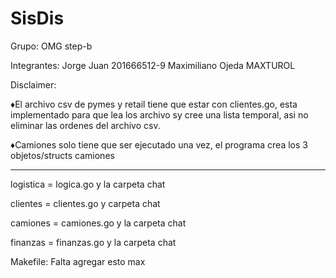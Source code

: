 # SisDis
Grupo:
  OMG step-b
  
Integrantes:
  Jorge Juan 201666512-9
  Maximiliano Ojeda MAXTUROL
  
  Disclaimer: 
  
  ♦El archivo csv de pymes y retail tiene que estar con clientes.go, esta implementado para que lea los archivo sy cree una lista temporal, asi no eliminar las ordenes del archivo csv.
  
  ♦Camiones solo tiene que ser ejecutado una vez, el programa crea los 3 objetos/structs camiones
  
  -----------------------------------------------------------
  logistica = logica.go y la carpeta chat
  
  clientes = clientes.go y carpeta chat
  
  camiones = camiones.go y la carpeta chat
  
  finanzas = finanzas.go y la carpeta chat
  
  Makefile: Falta agregar esto max
